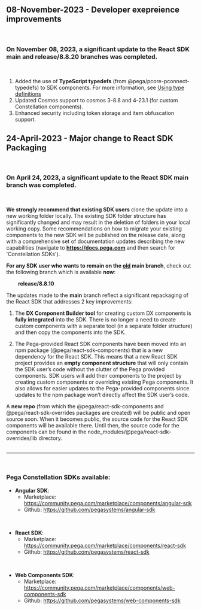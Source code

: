 ## 08-November-2023 - Developer exepreience improvements
<br />
<h3>On <strong>November 08, 2023</strong>, a <strong>significant update</strong> to the React SDK <strong>main and release/8.8.20</strong> branches was completed.</h3>
<br />

1. Added the use of **TypeScript typedefs** (from @pega/pcore-pconnect-typedefs) to SDK components.
For more information, see [Using type definitions](https://docs.pega.com/bundle/constellation-sdk/page/constellation-sdks/sdks/type-definitions-constellation-sdks.html)
2. Updated Cosmos support to cosmos 3-8.8 and 4-23.1 (for custom Constellation components).
3. Enhanced security including token storage and item obfuscation support.

## 24-April-2023 - Major change to React SDK Packaging
<br />
<h3>On <strong>April 24, 2023</strong>, a <strong>significant update</strong> to the React SDK <strong>main</strong> branch was completed.</h3>
<br />

**We strongly recommend that existing SDK users** clone the update into a new working folder locally. The existing SDK folder structure has significantly changed and may result in the deletion of folders in your local working copy.   Some recommendations on how to migrate your existing components to the new SDK will be published on the release date, along with a comprehensive set of documentation updates describing the new capabilities (navigate to **https://docs.pega.com** and then search for 'Constellation SDKs').

**For any SDK user who wants to remain on the <u>old</u> main branch**, check out the following branch which is available <strong>now</strong>:

&nbsp;&nbsp;&nbsp;&nbsp;&nbsp;&nbsp;&nbsp;&nbsp;**release/8.8.10**

The updates made to the <strong>main</strong> branch reflect a significant repackaging of the React SDK that addresses 2 key improvements:

1.	The **DX Component Builder tool** for creating custom DX components is **fully integrated** into the SDK. There is no longer a need to create custom components with a separate tool (in a separate folder structure) and then copy the components into the SDK.

2.	The Pega-provided React SDK components have been moved into an npm package (@pega/react-sdk-components) that is a new dependency for the React SDK. This means that a new React SDK project provides an **empty component structure** that will only contain the SDK user’s code without the clutter of the Pega provided components. SDK users will add their components to the project by creating custom components or overriding existing Pega components. It also allows for easier updates to the Pega-provided components since updates to the npm package won’t directly affect the SDK user’s code.

A <strong>new repo</strong> (from which the @pega/react-sdk-components and @pega/react-sdk-overrides packages are created) will be public and open source soon. When it becomes public, the source code for the React SDK components will be available there. Until then, the source code for the components
can be found in the node_modules/@pega/react-sdk-overrides/lib directory.
<br /><br />
<hr />

<br />

### Pega Constellation SDKs available:
* **Angular SDK**:
  * Marketplace: https://community.pega.com/marketplace/components/angular-sdk
  * Github: https://github.com/pegasystems/angular-sdk

<br />

* **React SDK**:
  * Marketplace: https://community.pega.com/marketplace/components/react-sdk
  * Github: https://github.com/pegasystems/react-sdk

<br />

* **Web Components SDK**:
  * Marketplace: https://community.pega.com/marketplace/components/web-components-sdk
  * Github: https://github.com/pegasystems/web-components-sdk
